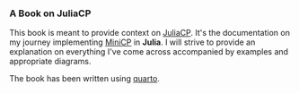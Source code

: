 ### A Book on JuliaCP

This book is meant to provide context on [JuliaCP](https://github.com/Ochibobo/JuliaCP). It's the documentation on my journey implementing [MiniCP](http://minicp.org/) in __Julia__. I will strive to provide an explanation on everything I've come across accompanied by examples and appropriate diagrams. 

The book has been written using [quarto](https://quarto.org/).
